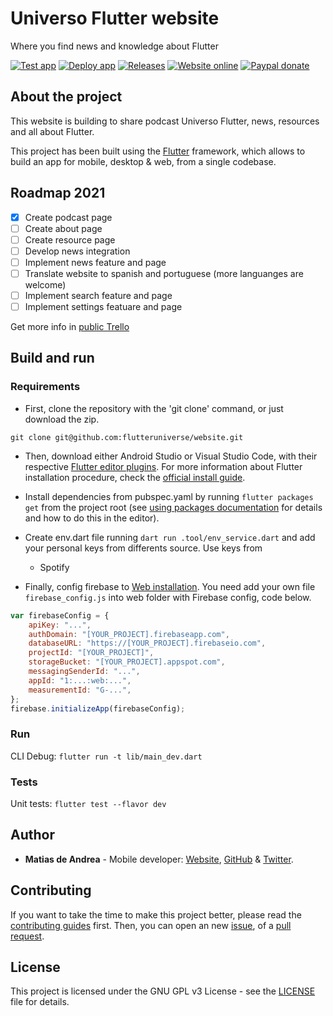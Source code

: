 # Universo Flutter website

Where you find news and knowledge about Flutter

[![Test app](https://github.com/flutteruniverse/website/workflows/Test%20app/badge.svg)](https://github.com/flutteruniverse/website/actions?query=workflow%3A%22Test+app%22)
[![Deploy app](https://github.com/flutteruniverse/website/workflows/Deploy%20app/badge.svg)](https://github.com/flutteruniverse/website/actions?query=workflow%3A%22Deploy+app%22)
[![Releases](https://img.shields.io/github/v/release/flutteruniverse/website)](https://github.com/flutteruniverse/website/releases)
[![Website online](https://img.shields.io/website?up_message=online&url=https%3A%2F%2Funiversoflutter.com)](https://universoflutter.com)
[![Paypal donate](https://img.shields.io/badge/paypal-donate-blue)](https://paypal.me/deandreamatias)

## About the project

This website is building to share podcast Universo Flutter, news, resources and all about Flutter.

This project has been built using the [Flutter](https://flutter.dev/) framework, which allows to build an app for mobile, desktop & web, from a single codebase.

## Roadmap 2021

- [x] Create podcast page
- [ ] Create about page
- [ ] Create resource page
- [ ] Develop news integration
- [ ] Implement news feature and page
- [ ] Translate website to spanish and portuguese (more languanges are welcome)
- [ ] Implement search feature and page
- [ ] Implement settings featuare and page

Get more info in [public Trello](https://trello.com/b/eKsVAvyv)

## Build and run

### Requirements

- First, clone the repository with the 'git clone' command, or just download the zip.

```shell
git clone git@github.com:flutteruniverse/website.git
```

- Then, download either Android Studio or Visual Studio Code, with their respective [Flutter editor plugins](https://flutter.dev/docs/get-started/editor). For more information about Flutter installation procedure, check the [official install guide](https://flutter.dev/docs/get-started/install).

- Install dependencies from pubspec.yaml by running `flutter packages get` from the project root (see [using packages documentation](https://flutter.dev/docs/development/packages-and-plugins/using-packages#adding-a-package-dependency-to-an-app) for details and how to do this in the editor).

- Create env.dart file running `dart run .tool/env_service.dart` and add your personal keys from differents source. Use keys from
  - Spotify

- Finally, config firebase to [Web installation](https://firebase.flutter.dev/docs/installation/web).
You need add your own file `firebase_config.js` into web folder with Firebase config, code below.

```javascript
var firebaseConfig = {
    apiKey: "...",
    authDomain: "[YOUR_PROJECT].firebaseapp.com",
    databaseURL: "https://[YOUR_PROJECT].firebaseio.com",
    projectId: "[YOUR_PROJECT]",
    storageBucket: "[YOUR_PROJECT].appspot.com",
    messagingSenderId: "...",
    appId: "1:...:web:...",
    measurementId: "G-...",
};
firebase.initializeApp(firebaseConfig);
```

### Run

CLI Debug: `flutter run -t lib/main_dev.dart`

### Tests

Unit tests: `flutter test --flavor dev`

## Author

- **Matias de Andrea** - Mobile developer: [Website](https://deandreamatias.com), [GitHub](https://github.com/deandreamatias) & [Twitter](https://twitter.com/deandreamatias).

## Contributing

If you want to take the time to make this project better, please read the [contributing guides](https://github.com/flutteruniverse/website/blob/master/CONTRIBUTING.md) first. Then, you can open an new [issue](https://github.com/flutteruniverse/website/issues/new/choose), of a [pull request](https://github.com/flutteruniverse/website/compare).

## License

This project is licensed under the GNU GPL v3 License - see the [LICENSE](LICENSE) file for details.
